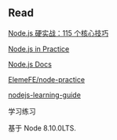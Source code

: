 ## Read

[Node.js 硬实战：115 个核心技巧](https://book.douban.com/subject/26937390/)

[Node.js in Practice](https://book.douban.com/subject/24830010/)

[Node.js Docs](https://nodejs.org/docs/latest-v8.x/api/index.html)

[ElemeFE/node-practice](https://github.com/ElemeFE/node-practice)

[nodejs-learning-guide](https://github.com/chyingp/nodejs-learning-guide)

学习练习

基于 Node 8.10.0LTS.
